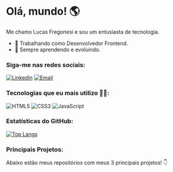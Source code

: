 # Olá, mundo! 🌎

Me chamo Lucas Fregonesi e sou um entusiasta de tecnologia.

- 💼 Trabalhando como Desenvolvedor Frontend.
- 🌱 Sempre aprendendo e evoluindo.

### Siga-me nas redes sociais:

[![LinkedIn](https://img.shields.io/badge/LinkedIn-0077B5?style=for-the-badge&logo=linkedin&logoColor=white)](https://www.linkedin.com/in/lucas-gabriel-fregonesi-reis-39a910184/)
[![Email](https://img.shields.io/badge/Gmail-D14836?style=for-the-badge&logo=gmail&logoColor=white)](mailto:lucaz.fregonesi@gmail.com)

### Tecnologias que eu mais utilizo 🧙‍♂️:

![HTML5](https://img.shields.io/badge/HTML5-E34F26?style=for-the-badge&logo=html5&logoColor=white)
![CSS3](https://img.shields.io/badge/CSS3-1572B6?style=for-the-badge&logo=css3&logoColor=white)
![JavaScript](https://img.shields.io/badge/JavaScript-F7DF1E?style=for-the-badge&logo=javascript&logoColor=black)

### Estatísticas do GitHub:

[![Top Langs](https://github-readme-stats.vercel.app/api/top-langs/?username=Fregonesi&layout=compact)](https://github.com/anuraghazra/github-readme-stats)

### Principais Projetos:

Abaixo estão meus repositórios com meus 3 principais projetos! 👇
